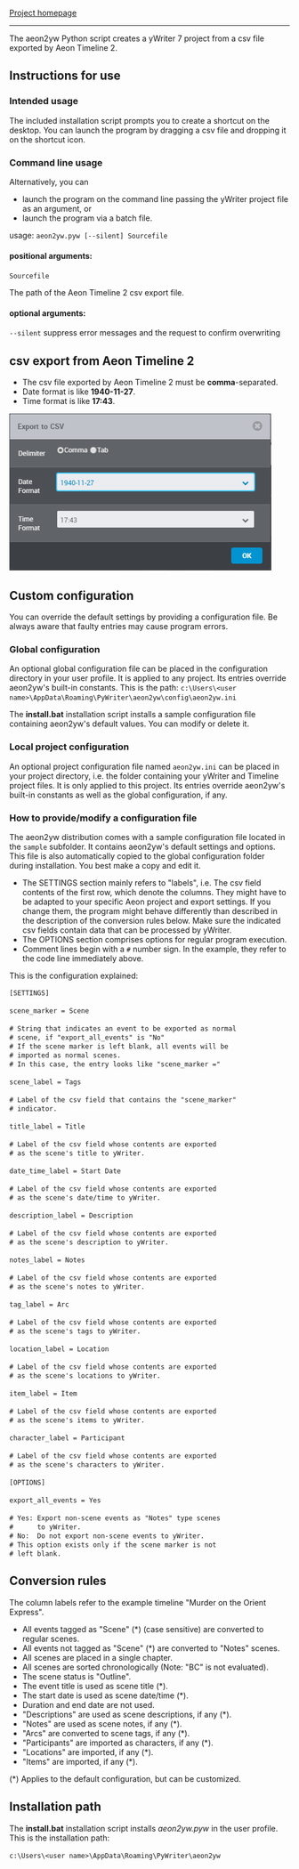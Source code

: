 [Project homepage](https://peter88213.github.io/aeon2yw)

------------------------------------------------------------------

The aeon2yw Python script creates a yWriter 7 project from a csv file exported by Aeon Timeline 2.

## Instructions for use

### Intended usage

The included installation script prompts you to create a shortcut on the desktop. You can launch the program by dragging a csv file and dropping it on the shortcut icon. 

### Command line usage

Alternatively, you can

- launch the program on the command line passing the yWriter project file as an argument, or
- launch the program via a batch file.

usage: `aeon2yw.pyw [--silent] Sourcefile`

#### positional arguments:

`Sourcefile` 

The path of the Aeon Timeline 2 csv export file.

#### optional arguments:

`--silent`  suppress error messages and the request to confirm overwriting


## csv export from Aeon Timeline 2

- The csv file exported by Aeon Timeline 2 must be **comma**-separated.
- Date format is like **1940-11-27**.
- Time format is like **17:43**.


![Aeon 2 csv export settings](Screenshots/Aeon2_export_settings.png)


## Custom configuration

You can override the default settings by providing a configuration file. Be always aware that faulty entries may cause program errors. 

### Global configuration

An optional global configuration file can be placed in the configuration directory in your user profile. It is applied to any project. Its entries override aeon2yw's built-in constants. This is the path:
`c:\Users\<user name>\AppData\Roaming\PyWriter\aeon2yw\config\aeon2yw.ini`
  
The **install.bat** installation script installs a sample configuration file containing aeon2yw's default values. You can modify or delete it. 

### Local project configuration

An optional project configuration file named `aeon2yw.ini` can be placed in your project directory, i.e. the folder containing your yWriter and Timeline project files. It is only applied to this project. Its entries override aeon2yw's built-in constants as well as the global configuration, if any.

### How to provide/modify a configuration file

The aeon2yw distribution comes with a sample configuration file located in the `sample` subfolder. It contains aeon2yw's default settings and options. This file is also automatically copied to the global configuration folder during installation. You best make a copy and edit it.

- The SETTINGS section mainly refers to "labels", i.e. The csv field contents of the first row, which denote the columns. They might have to be adapted to your specific Aeon project and export settings. If you change them, the program might behave differently than described in the description of the conversion rules below. Make sure the indicated csv fields contain data that can be processed by yWriter.
- The OPTIONS section comprises options for regular program execution. 
- Comment lines begin with a `#` number sign. In the example, they refer to the code line immediately above.

This is the configuration explained: 

```
[SETTINGS]

scene_marker = Scene

# String that indicates an event to be exported as normal
# scene, if "export_all_events" is "No"
# If the scene marker is left blank, all events will be
# imported as normal scenes.
# In this case, the entry looks like "scene_marker ="

scene_label = Tags

# Label of the csv field that contains the "scene_marker"
# indicator.

title_label = Title

# Label of the csv field whose contents are exported
# as the scene's title to yWriter.

date_time_label = Start Date

# Label of the csv field whose contents are exported
# as the scene's date/time to yWriter.

description_label = Description

# Label of the csv field whose contents are exported
# as the scene's description to yWriter.

notes_label = Notes

# Label of the csv field whose contents are exported
# as the scene's notes to yWriter.

tag_label = Arc

# Label of the csv field whose contents are exported
# as the scene's tags to yWriter.

location_label = Location

# Label of the csv field whose contents are exported
# as the scene's locations to yWriter.

item_label = Item

# Label of the csv field whose contents are exported
# as the scene's items to yWriter.

character_label = Participant

# Label of the csv field whose contents are exported
# as the scene's characters to yWriter.

[OPTIONS]

export_all_events = Yes

# Yes: Export non-scene events as "Notes" type scenes
#      to yWriter.
# No:  Do not export non-scene events to yWriter.
# This option exists only if the scene marker is not
# left blank.

```

## Conversion rules

The column labels refer to the example timeline "Murder on the Orient Express". 

-   All events tagged as "Scene" (*) (case sensitive) are converted to regular scenes.
-   All events not tagged as "Scene" (*) are converted to "Notes" scenes.
-   All scenes are placed in a single chapter.
-   All scenes are sorted chronologically (Note: "BC" is not evaluated). 
-   The scene status is "Outline". 
-	The event title is used as scene title (*).
- 	The start date is used as scene date/time (*).
-	Duration and end date are not used.
-   "Descriptions" are used as scene descriptions, if any (*).
-   "Notes" are used as scene notes, if any (*).
-	"Arcs" are converted to scene tags, if any (*).
-	"Participants" are imported as characters, if any (*).
-	"Locations" are imported, if any (*).
-	"Items" are imported, if any (*).

(*) Applies to the default configuration, but can be customized. 


## Installation path

The **install.bat** installation script installs *aeon2yw.pyw* in the user profile. This is the installation path: 

`c:\Users\<user name>\AppData\Roaming\PyWriter\aeon2yw`
    